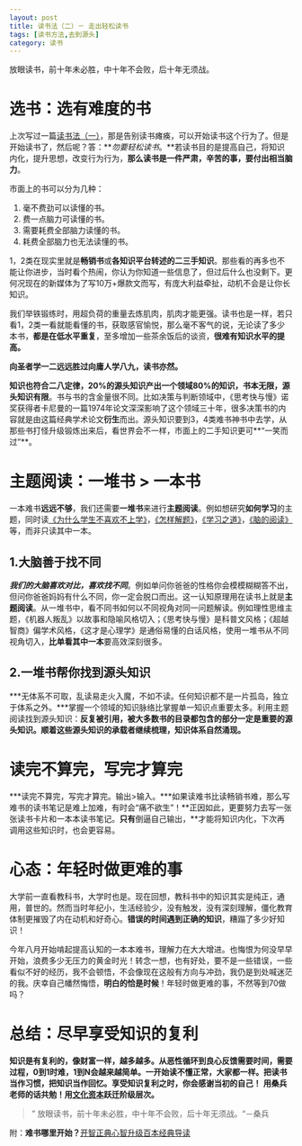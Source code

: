 ```yaml
---
layout: post
title: 读书法（二）－ 走出轻松读书
tags: [读书方法,去到源头] 
category: 读书
---
```

放眼读书，前十年未必胜，中十年不会败，后十年无须战。

# 选书：选有难度的书
上次写过一篇[读书法（一）](http://www.huyuning.com/%E8%AF%BB%E4%B9%A6/2017/09/18/%E8%AF%BB%E4%B9%A6%E6%B3%95-%E4%B8%80-%E8%B5%B0%E5%87%BA%E8%AF%BB%E4%B9%A6%E7%98%AB%E7%97%AA/)，那是告别读书瘫痪，可以开始读书这个行为了。但是开始读书了，然后呢？答：***勿要轻松读书*。**若读书目的是提高自己，将知识内化，提升思想，改变行为行为，**那么读书是一件严肃，辛苦的事，要付出相当脑力**。

市面上的书可以分为几种：
1. 毫不费劲可以读懂的书。
2. 费一点脑力可读懂的书。
3. 需要耗费全部脑力读懂的书。
4. 耗费全部脑力也无法读懂的书。

1，2类在现实里就是**畅销书**或**各知识平台转述的二三手知识**。那些看的再多也不能让你进步，当时看个热闹，你认为你知道一些信息了，但过后什么也没剩下。更何况现在的新媒体为了写10万+爆款文而写，有庞大利益牵扯，动机不会是让你长知识。

我们举铁锻练时，用超负荷的重量去炼肌肉，肌肉才能更强。读书也是一样，若只看1，2类一看就能看懂的书，获取感官愉悦，那么毫不客气的说，无论读了多少本书，**都是在低水平重复**，至多增加一些茶余饭后的谈资，**很难有知识水平的提高。**

**向圣者学一二远远胜过向庸人学八九，读书亦然。**

**知识也符合二八定律，20%的源头知识产出一个领域80%的知识，书本无限，源头知识有限**。书与书的含金量很不同。比如决策与判断领域中，《思考快与慢》诺奖获得者卡尼曼的一篇1974年论文深深影响了这个领域三十年，很多决策书的内容就是由这篇经典学术论文**衍生**而出。源头知识要到3，4类难书神书中去学，从那些书打怪升级锻炼出来后，看世界会不一样，市面上的二手知识更可**“一笑而过”**。

# 主题阅读：一堆书 > 一本书
一本难书**远远不够**，我们还需要**一堆书**来进行**主题阅读**。例如想研究**如何学习**的主题，同时读[《为什么学生不喜欢不上学》](https://book.douban.com/subject/4864832/)，[《怎样解题》](https://book.douban.com/subject/2124114/)，[《学习之道》](https://book.douban.com/subject/26895988/)，[《脑的阅读》](https://book.douban.com/subject/6510682/)等，而非只读其中一本。
## 1.大脑善于找不同
***我们的大脑喜欢对比，喜欢找不同***。例如单问你爸爸的性格你会模模糊糊答不出，但问你爸爸妈妈有什么不同，你一定会脱口而出。这一认知原理用在读书上就是**主题阅读**。从一堆书中，看不同书如何以不同视角对同一问题解读。例如理性思维主题，《机器人叛乱》以故事和隐喻风格切入；《思考快与慢》是科普文风格；《超越智商》偏学术风格，《这才是心理学》是通俗易懂的白话风格，使用一堆书从不同视角切入，**比单看其中一本**要高效深刻很多。

## 2.一堆书帮你找到源头知识
***无体系不可取，乱读易走火入魔，不如不读。任何知识都不是一片孤岛，独立于体系之外。***掌握一个领域的知识脉络比掌握单一知识点重要太多。利用主题阅读找到源头知识：**反复被引用，被大多数书的目录都包含的部分一定是重要的源头知识。顺着这些源头知识的承载者继续梳理，知识体系自然涌现。**

# 读完不算完，写完才算完
***读完不算完，写完才算完。输出>输入。***如果读难书比读畅销书难，那么写难书的读书笔记是难上加难，有时会“痛不欲生”！**正因如此，更要努力去写一张张读书卡片和一本本读书笔记。**只有**倒逼自己输出，**才能将知识内化，下次再调用这些知识时，也会更容易。

# 心态：年轻时做更难的事
大学前一直看教科书，大学时也是。现在回想，教科书中的知识其实是纯正，通用，普世的。然而当时年纪小，生活经验少，没有触发，没有深刻理解，僵化教育体制更摧毁了内在动机和好奇心。**错误的时间遇到正确的知识**，糟蹋了多少好知识！

今年八月开始啃起提高认知的一本本难书，理解力在大大增进。也悔恨为何没早早开始，浪费多少无压力的黄金时光！转念一想，也有好处，要不是一些错误，一些看似不好的经历，我不会顿悟，不会像现在这般有方向与冲劲，我仍是到处喊迷茫的我。庆幸自己幡然悔悟，**明白的恰是时候**！年轻时做更难的事，不然等到70做吗？

# 总结：尽早享受知识的复利

**知识是有复利的，像财富一样，越多越多。从恶性循环到良心反馈需要时间，需要过程，0到1时难，1到N会越来越简单。一开始读不懂正常，大家都一样。把读书当作习惯，把知识当作回忆。享受知识复利之时，你会感谢当初的自己！**
**用桑兵老师的话共勉！用[文化资本](https://mp.weixin.qq.com/s?__biz=MzA3MzM0MjUyMQ==&mid=2652149947&idx=1&sn=e3056c8d2dfee447d0097e9df3d54102&chksm=84f0b3edb3873afb77c024ec6604e2426563601715c389600bafccef6c1f71cb148cdff3d807&scene=0&key=2c45ecf06f18becea4a94530becd1d7138d48e2f1a25b5b182f0debb51768ed97e5f948d08f9bfbb04aef27130bae09b4bad49cbfab06785a5fac86c65fd094ee4e420d3d5e1d97d281d735fbcaacbe3&ascene=0&uin=Mjc3OTAxMDcyMA%3D%3D&devicetype=iMac+MacBookPro11%2C4+OSX+OSX+10.11.6+build(15G1510)&version=12020810&nettype=WIFI&fontScale=100&pass_ticket=XB%2F7DGAkSvqzs238BWmmrojIqIghCXNS%2BYxyLmxgoHQbn2wZ4V7menTkkxYRf4vR)跃迁阶级层次。**
>” 放眼读书，前十年未必胜，中十年不会败，后十年无须战。“－桑兵


附：**难书哪里开始？**[开智正典心智升级百本经典导读](https://www.douban.com/doulist/41691053/)



